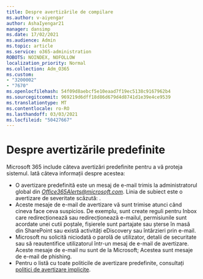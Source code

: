 ```yaml
---
title: Despre avertizările de compilare
ms.author: v-aiyengar
author: AshaIyengar21
manager: dansimp
ms.date: 17/02/2021
ms.audience: Admin
ms.topic: article
ms.service: o365-administration
ROBOTS: NOINDEX, NOFOLLOW
localization_priority: Normal
ms.collection: Adm_O365
ms.custom:
- "3200002"
- "7670"
ms.openlocfilehash: 54f09d8aebcf5e10eaad7f19ec5138c9167962b4
ms.sourcegitcommit: 969219d6dff18d86d679d4d8741d1e39e4ce9539
ms.translationtype: MT
ms.contentlocale: ro-RO
ms.lasthandoff: 03/03/2021
ms.locfileid: "50427667"
---
```

# <a name="about-built-in-alerts"></a>Despre avertizările predefinite

Microsoft 365 include câteva avertizări predefinite pentru a vă proteja sistemul. Iată câteva informații despre acestea:

- O avertizare predefinită este un mesaj de e-mail trimis la administratorul global din *Office365Alerts@microsoft.com*. Linia de subiect este o avertizare de severitate scăzută: <name of alert policy> .
- Aceste mesaje de e-mail de avertizare vă sunt trimise atunci când cineva face ceva suspicios. De exemplu, sunt create reguli pentru Inbox care redirecționează sau redirecționează e-mailul, permisiunile sunt acordate unei cutii poștale, fișierele sunt partajate sau șterse în masă din SharePoint sau există activități eDiscovery sau întârzieri prin e-mail.
- Microsoft nu solicită niciodată o parolă de utilizator, detalii de securitate sau să reautentifice utilizatorul într-un mesaj de e-mail de avertizare. Aceste mesaje de e-mail nu sunt de la Microsoft; Acestea sunt mesaje de e-mail de phishing.
- Pentru o listă cu toate politicile de avertizare predefinite, consultați [politici de avertizare implicite](https://go.microsoft.com/fwlink/?linkid=2103170).